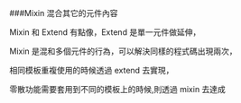 ###Mixin 混合其它的元件內容

Mixin 和 Extend 有點像，Extend 是單一元件做延伸，

Mixin 是混和多個元件的行為，可以解決同樣的程式碼出現兩次，

相同模板重複使用的時候透過 extend 去實現，

零散功能需要套用到不同的模板上的時候,則透過 mixin 去達成

<div id="app">
  <table class="table">
    <tbody>
      <tr is="row-component" v-for="(item, key) in data" 
        :item="item" :key="key"></tr>
    </tbody>
  </table>
</div>

<script type="text/x-template" id="row-component">
  <tr>
    <td>{{ item.name }}</td>
    <td>{{ item.cash | currency | dollarSign }}</td>
    <td>{{ item.icash | currency | dollarSign }}</td>
  </tr>
</script>

<script>
// mixin 是多個混合的概念

// 可以先宣告變數，把要混合的內容放入
var mixinFillter = {
    template: '#row-component',
  filters: {
    dollarSign: function (n) {
      return `$ ${n}`
    },
    currency: function(n) {
      return n.toFixed(2).replace(/./g, function(c, i, a) {
          return i && c !== "." && ((a.length - i) % 3 === 0) ? ',' + c : c;
      });
    }
  },
}

var mixinMounted = {
    mounted () {
    console.log('這段是 Mixin 產生')
  }
}

Vue.component('row-component', {
  props: ['item'],
  data: function() {
    return {
      data: {},
    }
  },
  // mixin 載入，載入用陣列，因為是陣列，所以可以載入多個
  mixins:[mixinMounted, mixinFillter],
  mounted () {
    console.log('這段是 Mixin 產生')
  }
});


var app = new Vue({
  el: '#app',
  data: {
    data: [
      {
        name: '小明',
        cash: 100,
        icash: 500,
      },
      {
        name: '杰倫',
        cash: 10000,
        icash: 5000,
      },
      {
        name: '漂亮阿姨',
        cash: 500,
        icash: 500,
      },
      {
        name: '老媽',
        cash: 10000,
        icash: 100,
      },
    ]
  },
  mounted: function() {
    console.log('Vue init:', this)
  }
});
</script>